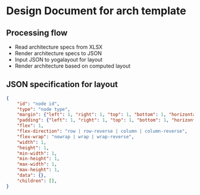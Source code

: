# Design Document for arch template

## Processing flow

* Read architecture specs from XLSX
* Render architecture specs to JSON
* Input JSON to yogalayout for layout
* Render architecture based on computed layout

## JSON specification for layout

```json
{
    "id": "node id",
    "type": "node type",
    "margin": {"left": 1, "right": 1, "top": 1, "bottom": 1, "horizontal": 1, "vertical": 1, "all": 1},
    "padding": {"left": 1, "right": 1, "top": 1, "bottom": 1, "horizontal": 1, "vertical": 1, "all": 1},
    "flex": 1,
    "flex-direction": "row | row-reverse | column | column-reverse",
    "flex-wrap": "nowrap | wrap | wrap-reverse",
    "width": 1,
    "height": 1,
    "min-width": 1,
    "min-height": 1,
    "max-width": 1,
    "max-height": 1,
    "data": {},
    "children": [],
}
```

